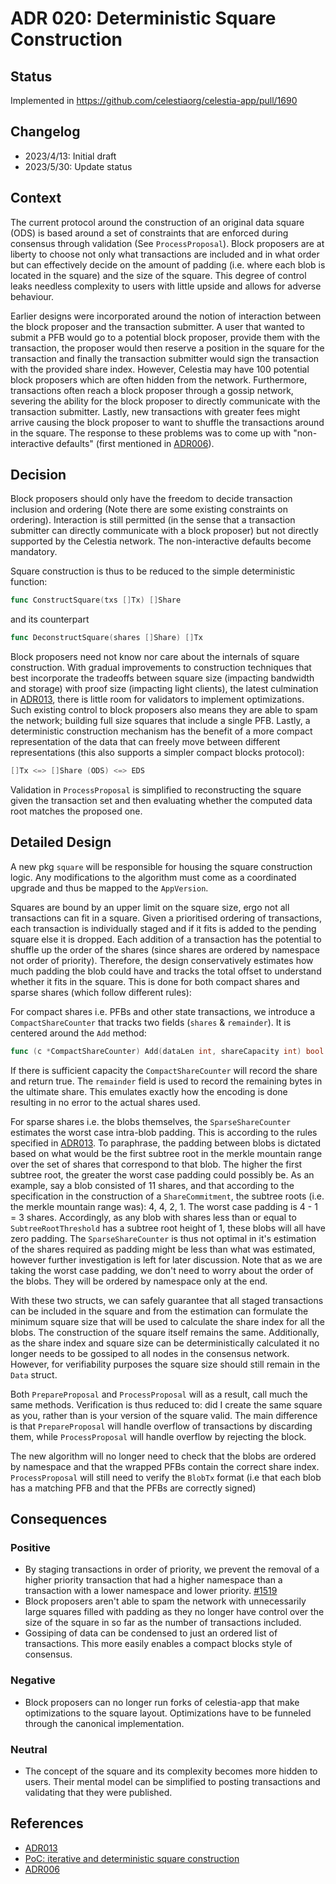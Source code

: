 # ADR 020: Deterministic Square Construction

## Status

Implemented in <https://github.com/celestiaorg/celestia-app/pull/1690>

## Changelog

- 2023/4/13: Initial draft
- 2023/5/30: Update status

## Context

The current protocol around the construction of an original data square (ODS) is based around a set of constraints that are enforced during consensus through validation (See `ProcessProposal`). Block proposers are at liberty to choose not only what transactions are included and in what order but can effectively decide on the amount of padding (i.e. where each blob is located in the square) and the size of the square. This degree of control leaks needless complexity to users with little upside and allows for adverse behaviour.

Earlier designs were incorporated around the notion of interaction between the block proposer and the transaction submitter. A user that wanted to submit a PFB would go to a potential block proposer, provide them with the transaction, the proposer would then reserve a position in the square for the transaction and finally the transaction submitter would sign the transaction with the provided share index. However, Celestia may have 100 potential block proposers which are often hidden from the network. Furthermore, transactions often reach a block proposer through a gossip network, severing the ability for the block proposer to directly communicate with the transaction submitter. Lastly, new transactions with greater fees might arrive causing the block proposer to want to shuffle the transactions around in the square. The response to these problems was to come up with "non-interactive defaults" (first mentioned in [ADR006](./adr-006-non-interactive-defaults.md)).

## Decision

Block proposers should only have the freedom to decide transaction inclusion and ordering (Note there are some existing constraints on ordering). Interaction is still permitted (in the sense that a transaction submitter can directly communicate with a block proposer) but not directly supported by the Celestia network. The non-interactive defaults become mandatory.

Square construction is thus to be reduced to the simple deterministic function:

```go
func ConstructSquare(txs []Tx) []Share
```

and its counterpart

```go
func DeconstructSquare(shares []Share) []Tx
```

Block proposers need not know nor care about the internals of square construction. With gradual improvements to construction techniques that best incorporate the tradeoffs between square size (impacting bandwidth and storage) with proof size (impacting light clients), the latest culmination in [ADR013](./adr-013-non-interactive-default-rules-for-zero-padding.md), there is little room for validators to implement optimizations. Such existing control to block proposers also means they are able to spam the network; building full size squares that include a single PFB. Lastly, a deterministic construction mechanism has the benefit of a more compact representation of the data that can freely move between different representations (this also supports a simpler compact blocks protocol):

```go
[]Tx <=> []Share (ODS) <=> EDS
```

Validation in `ProcessProposal` is simplified to reconstructing the square given the transaction set and then evaluating whether the computed data root matches the proposed one.

## Detailed Design

A new pkg `square` will be responsible for housing the square construction logic. Any modifications to the algorithm must come as a coordinated upgrade and thus be mapped to the `AppVersion`.

Squares are bound by an upper limit on the square size, ergo not all transactions can fit in a square. Given a prioritised ordering of transactions, each transaction is individually staged and if it fits is added to the pending square else it is dropped. Each addition of a transaction has the potential to shuffle up the order of the shares (since shares are ordered by namespace not order of priority). Therefore, the design conservatively estimates how much padding the blob could have and tracks the total offset to understand whether it fits in the square. This is done for both compact shares and sparse shares (which follow different rules):

For compact shares i.e. PFBs and other state transactions, we introduce a `CompactShareCounter` that tracks two fields (`shares` & `remainder`). It is centered around the `Add` method:

```go
func (c *CompactShareCounter) Add(dataLen int, shareCapacity int) bool
```

If there is sufficient capacity the `CompactShareCounter` will record the share and return true. The `remainder` field is used to record the remaining bytes in the ultimate share.
This emulates exactly how the encoding is done resulting in no error to the actual shares used.

For sparse shares i.e. the blobs themselves, the `SparseShareCounter` estimates the worst case intra-blob padding. This is according to the rules specified in [ADR013](./adr-013-non-interactive-default-rules-for-zero-padding.md). To paraphrase, the padding between blobs is dictated based on what would be the first subtree root in the merkle mountain range over the set of shares that correspond to that blob. The higher the first subtree root, the greater the worst case padding could possibly be. As an example, say a blob consisted of 11 shares, and that according to the specification in the construction of a `ShareCommitment`, the subtree roots (i.e. the merkle mountain range was): 4, 4, 2, 1. The worst case padding is 4 - 1 = 3 shares. Accordingly, as any blob with shares less than or equal to `SubtreeRootThreshold` has a subtree root height of 1, these blobs will all have zero padding. The `SparseShareCounter` is thus not optimal in it's estimation of the shares required as padding might be less than what was estimated, however further investigation is left for later discussion. Note that as we are taking the worst case padding, we don't need to worry about the order of the blobs. They will be ordered by namespace only at the end.

With these two structs, we can safely guarantee that all staged transactions can be included in the square and from the estimation can formulate the minimum square size that will be used to calculate the share index for all the blobs. The construction of the square itself remains the same. Additionally, as the share index and square size can be deterministically calculated it no longer needs to be gossiped to all nodes in the consensus network. However, for verifiability purposes the square size should still remain in the `Data` struct.

Both `PrepareProposal` and `ProcessProposal` will as a result, call much the same methods. Verification is thus reduced to: did I create the same square as you, rather than is your version of the square valid. The main difference is that `PrepareProposal` will handle overflow of transactions by discarding them, while `ProcessProposal` will handle overflow by rejecting the block.

The new algorithm will no longer need to check that the blobs are ordered by namespace and that the wrapped PFBs contain the correct share index. `ProcessProposal` will still need to verify the `BlobTx` format (i.e that each blob has a matching PFB and that the PFBs are correctly signed)

## Consequences

### Positive

- By staging transactions in order of priority, we prevent the removal of a higher priority transaction that had a higher namespace than a transaction with a lower namespace and lower priority. [#1519](https://github.com/celestiaorg/celestia-app/issues/1519)
- Block proposers aren't able to spam the network with unnecessarily large squares filled with padding as they no longer have control over the size of the square in so far as the number of transactions included.
- Gossiping of data can be condensed to just an ordered list of transactions. This more easily enables a compact blocks style of consensus.

### Negative

- Block proposers can no longer run forks of celestia-app that make optimizations to the square layout. Optimizations have to be funneled through the canonical implementation.

### Neutral

- The concept of the square and its complexity becomes more hidden to users. Their mental model can be simplified to posting transactions and validating that they were published.

## References

- [ADR013](./adr-013-non-interactive-default-rules-for-zero-padding.md)
- [PoC: iterative and deterministic square construction](https://github.com/celestiaorg/celestia-app/pull/1301)
- [ADR006](./adr-006-non-interactive-defaults.md)
